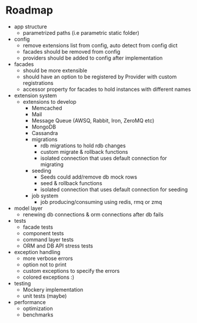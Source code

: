 Roadmap
=======
- app structure
    + parametrized paths (i.e parametric static folder)
- config
    + remove extensions list from config, auto detect from config dict
    + facades should be removed from config
    + providers should be added to config after implementation
- facades
    + should be more extensible
    + should have an option to be registered by Provider with custom registrations
    + accessor property for facades to hold instances with different names
- extension system
    + extensions to develop
        * Memcached
        * Mail
        * Message Queue (AWSQ, Rabbit, Iron, ZeroMQ etc)
        * MongoDB
        * Cassandra
        * migrations
            + rdb migrations to hold rdb changes
            + custom migrate & rollback functions
            + isolated connection that uses default connection for migrating
        * seeding
            + Seeds could add/remove db mock rows
            + seed & rollback functions
            + isolated connection that uses default connection for seeding
        * job system
            + job producing/consuming using redis, rmq or zmq
- model layer
    + renewing db connections & orm connections after db fails
- tests
    + facade tests
    + component tests
    + command layer tests
    + ORM and DB API stress tests
- exception handling
    + more verbose errors
    + option not to print 
    + custom exceptions to specify the errors
    + colored exceptions :)
- testing
    + Mockery implementation
    + unit tests (maybe)
- performance
    + optimization
    + benchmarks
